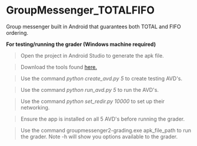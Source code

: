 # GroupMessenger_TOTALFIFO
Group messenger built in Android that guarantees both TOTAL and FIFO ordering.



**For testing/running the grader (Windows machine required)**
>Open the project in Android Studio to generate the apk file.

>Download the tools found [here.](https://github.com/Cabbler25/GroupMessenger_TOTALFIFO/tree/master/Testing_Tools)

>Use the command *python create_avd.py 5* to create testing AVD's.

>Use the command *python run_avd.py 5* to run the AVD's.

>Use the command *python set_redir.py 10000* to set up their networking.

>Ensure the app is installed on all 5 AVD's before running the grader.

>Use the command groupmessenger2-grading.exe apk_file_path to run the grader. Note -h will show you options available to the grader.
